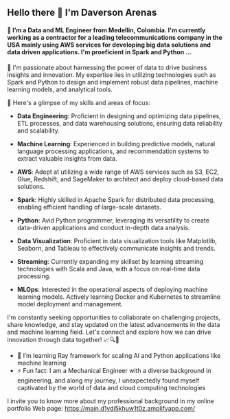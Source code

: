 ## Hello there 👋 I'm Daverson Arenas
#### 🔭 I’m a Data and ML Engineer from Medellin, Colombia. I'm currently working as a contractor for a leading telecommunications company in the USA mainly using AWS services for developing big data solutions and data driven applications. I'm proeficient in Spark and Python ...

🚀 I'm passionate about harnessing the power of data to drive business insights and innovation. My expertise lies in utilizing technologies such as Spark and Python to design and implement robust data pipelines, machine learning models, and analytical tools.

🌟 Here's a glimpse of my skills and areas of focus:
- **Data Engineering**: Proficient in designing and optimizing data pipelines, ETL processes, and data warehousing solutions, ensuring data reliability and scalability.

- **Machine Learning**: Experienced in building predictive models, natural language processing applications, and recommendation systems to extract valuable insights from data.

- **AWS**: Adept at utilizing a wide range of AWS services such as S3, EC2, Glue, Redshift, and SageMaker to architect and deploy cloud-based data solutions.

- **Spark**: Highly skilled in Apache Spark for distributed data processing, enabling efficient handling of large-scale datasets.

- **Python**: Avid Python programmer, leveraging its versatility to create data-driven applications and conduct in-depth data analysis.

- **Data Visualization**: Proficient in data visualization tools like Matplotlib, Seaborn, and Tableau to effectively communicate insights and trends.

- **Streaming**: Currently expanding my skillset by learning streaming technologies with Scala and Java, with a focus on real-time data processing.

- **MLOps**: Interested in the operational aspects of deploying machine learning models. Actively learning Docker and Kubernetes to streamline model deployment and management.

I'm constantly seeking opportunities to collaborate on challenging projects, share knowledge, and stay updated on the latest advancements in the data and machine learning field. Let's connect and explore how we can drive innovation through data together! 📈🔍🤖

- 🌱 I’m learning Ray framework for scaling AI and Python applications like machine learning
- ⚡ Fun fact: I am a Mechanical Engineer with a diverse background in engineering, and along my journey, I unexpectedly found myself captivated by the world of data and cloud computing technologies

I invite you to know more about my professional background in my online portfolio Web page: 
  https://main.d1vdi5khuw1t0z.amplifyapp.com/
<!--
**DaverArenas/DaverArenas** is a ✨ _special_ ✨ repository because its `README.md` (this file) appears on your GitHub profile.

Here are some ideas to get you started:

- 🔭 I’m currently working on ...
- 🌱 I’m currently learning ...
- 👯 I’m looking to collaborate on ...
- 🤔 I’m looking for help with ...
- 💬 Ask me about ...
- 📫 How to reach me: ...
- 😄 Pronouns: ...
- ⚡ Fun fact: ...
-->
